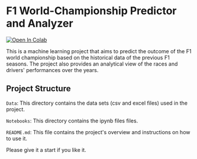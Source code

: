 # F1 World-Championship Predictor and Analyzer 
[![Open In Colab](https://colab.research.google.com/assets/colab-badge.svg)](https://colab.research.google.com/drive/1jXsDvysj_q-BH7TSNamo8UwLs4Ms92q0?usp=sharing)


This is a machine learning project that aims to predict the outcome of the F1 world championship based on the historical data of the previous F1 seasons. The project also provides an analytical view of the races and drivers' performances over the years.



## Project Structure

`Data`: This directory contains the data sets (csv and excel files) used in the project.

`Notebooks`: This directory contains the ipynb files files.

`README.md`: This file contains the project's overview and instructions on how to use it.



Please give it a start if you like it.
